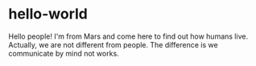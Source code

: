 # hello-world

Hello people!
I'm from Mars and come here to find out how humans live.
Actually, we are not different from people. The difference is we communicate by mind not works.
